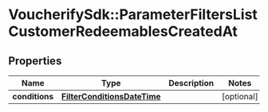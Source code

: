 # VoucherifySdk::ParameterFiltersListCustomerRedeemablesCreatedAt

## Properties

| Name | Type | Description | Notes |
| ---- | ---- | ----------- | ----- |
| **conditions** | [**FilterConditionsDateTime**](FilterConditionsDateTime.md) |  | [optional] |

